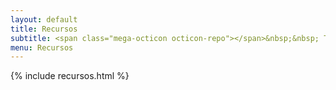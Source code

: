 ```yaml
---
layout: default
title: Recursos
subtitle: <span class="mega-octicon octicon-repo"></span>&nbsp;&nbsp; To mark useful libs - tools - books
menu: Recursos
---
```

{% include recursos.html %}
